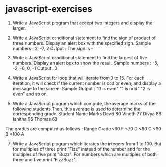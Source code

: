 # javascript-exercises

1. Write a JavaScript program that accept two integers and display the larger.

2. Write a JavaScript conditional statement to find the sign of product of three numbers. Display an alert box with the specified sign.
Sample numbers : 3, -7, 2
Output : The sign is -

4. Write a JavaScript conditional statement to find the largest of five numbers. Display an alert box to show the result.
Sample numbers : -5, -2, -6, 0, -1
Output : 0

5. Write a JavaScript for loop that will iterate from 0 to 15. For each iteration, it will check if the current number is odd or even, and display a message to the screen.
Sample Output :
"0 is even"
"1 is odd"
"2 is even"
and so on

6. Write a JavaScript program which compute, the average marks of the following students Then, this average is used to determine the corresponding grade.
Student Name Marks
David 80
Vinoth 77
Divya 88
Ishitha 95
Thomas 68

The grades are computed as follows :
Range Grade
<60 F
<70 D
<80 C
<90 B
<100 A

7. Write a JavaScript program which iterates the integers from 1 to 100. But for multiples of three print "Fizz" instead of the number and for the multiples of five print "Buzz". For numbers which are multiples of both three and five print "FizzBuzz".
